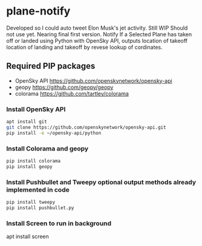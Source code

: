 # plane-notify
Developed so I could auto tweet Elon Musk's jet activity.
Still WIP Should not use yet. Nearing final first version. Notify If a Selected Plane has taken off or landed using Python with OpenSky API, outputs location of takeoff location of landing and takeoff by revese lookup of cordinates.

## Required PIP packages
- OpenSky API https://github.com/openskynetwork/opensky-api
- geopy https://github.com/geopy/geopy
- colorama https://github.com/tartley/colorama

### Install OpenSky API
```bash
apt install git 
git clone https://github.com/openskynetwork/opensky-api.git
pip install -e ~/opensky-api/python
```
### Install Colorama and geopy
```bash
pip install colorama
pip install geopy
```
### Install Pushbullet and Tweepy optional output methods already implemented in code
```bash
pip install tweepy
pip install pushbullet.py
```
### Install Screen to run in background
apt install screen
